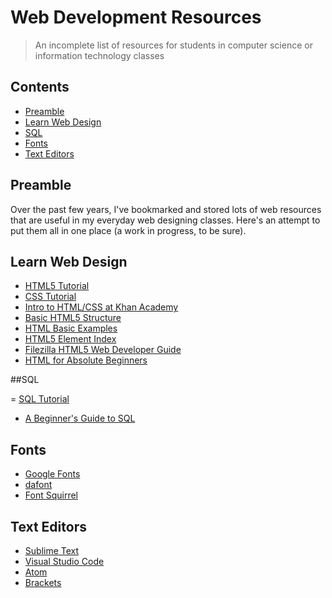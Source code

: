 # Web Development Resources
 
> An incomplete list of resources for students in computer science or information technology classes
 
## Contents
- [Preamble](#preamble)
- [Learn Web Design](#learn-web-design)
- [SQL](#sql)
- [Fonts](#fonts)
- [Text Editors](#text-editors)

## Preamble
Over the past few years, I've bookmarked and stored lots of web resources that are useful in my everyday web designing classes. Here's an attempt to put them all in one place (a work in progress, to be sure).

## Learn Web Design

- [HTML5 Tutorial](https://www.w3schools.com/html/)
- [CSS Tutorial](https://www.w3schools.com/css/)
- [Intro to HTML/CSS at Khan Academy](https://www.khanacademy.org/computing/computer-programming/html-css)
- [Basic HTML5 Structure](https://css-tricks.com/snippets/html/html5-page-structure/)
- [HTML Basic Examples](https://www.w3schools.com/html/html_basic.asp)
- [HTML5 Element Index](http://html5doctor.com/element-index/)
- [Filezilla HTML5 Web Developer Guide](https://developer.mozilla.org/en-US/docs/Web/Guide/HTML/HTML5)
- [HTML for Absolute Beginners](https://html.com/#beginners)

##SQL

= [SQL Tutorial](https://www.w3schools.com/sql/)
- [A Beginner's Guide to SQL](https://www.freecodecamp.org/news/quincylarson/sql-and-databases-full-course--FLkLcFzA)

## Fonts

- [Google Fonts](https://www.google.com/fonts)
- [dafont](http://www.dafont.com/)
- [Font Squirrel](http://www.fontsquirrel.com/)

## Text Editors

- [Sublime Text](https://github.com/dreikanter/sublime-bookmarks#readme)
- [Visual Studio Code](https://github.com/viatsko/awesome-vscode#readme)
- [Atom](https://atom.io/)
- [Brackets](http://brackets.io/)
